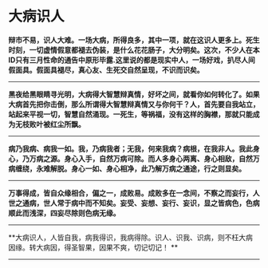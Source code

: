 大病识人
====



**辩市不易，识人大难。一场大病，所得良多，其中一项，就在这识人更多上。死生时刻，一切虚情假意都褪去伪装，是什么花花肠子，大分明矣。这次，不少人在本ID只有三月性命的通告中原形毕露.这里说的都是现实中人，一场好戏，扒尽人间假面具。假面具褪尽，真心友、生死交自然呈现，不识而识矣。**

** **

**黑夜给黑眼睛寻光明，大病得大智慧辩真情，好坏之间，就看你如何转化了。如果大病首先把你击倒，那么所谓得大智慧辩真情又与你何干？人，首先要自我站立，站起来平视一切，智慧自然涌现。一死生，等祸福，没有这样的胸襟，那就只能成为无枝败叶被红尘所飘。**

** **

**病乃我病、病我一如。我，乃病我者；无我，何来我病？病根，在我非人。我此身心，乃万病之源。身心入手，自然万病可除。而人多身心两离、身心相敌，自然万病缠绕，永难解脱。身心一如、身心相净，此乃解万病之通途，行之则显矣。**

** **

**万事得成，皆自众缘相合，偏之一，成败易。成败多在一念间，不察之而妄行，人世之通病，世人常于病中而不知矣。妄受、妄想、妄行、妄识，显之皆病色，色病顺此而浅深，四妄尽除则色病无缘。**

** **

**大病识人，人皆自我，病我得识，我病得除。识人、识我、识病，则不枉大病因缘。转大病因，得圣智果，因果不爽，切记切记！ **

** **
